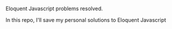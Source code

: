 Eloquent Javascript problems resolved.

In this repo, I'll save my personal solutions to Eloquent Javascript

